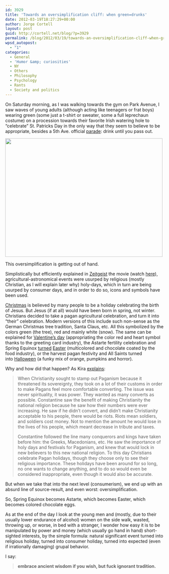 ```yaml
---
id: 3929
title: 'Towards an oversimplification cliff: when green=drunks'
date: 2012-03-19T18:27:29+00:00
author: Jorge Cortell
layout: post
guid: http://cortell.net/blog/?p=3929
permalink: /blog/2012/03/19/towards-an-oversimplification-cliff-when-greendrunks/
wpsd_autopost:
  - "1"
categories:
  - General
  - 'Humor &amp; curiosities'
  - NY
  - Others
  - Philosophy
  - Psychology
  - Rants
  - Society and politics
---
```

On Saturday morning, as I was walking towards the gym on Park Avenue, I saw waves of young adults (although acting like teenagers or frat boys) wearing green (some just a t-shirt or sweater, some a full leprechaun costume) on a procession towards their favorite Irish watering hole to &#8220;celebrate&#8221; St. Patricks Day in the only way that they seem to believe to be appropriate, besides a 5th Ave. official <a title="http://www.saintpatricksdayparade.com/nyc/newyorkcity.htm" href="http://www.saintpatricksdayparade.com/nyc/newyorkcity.htm" target="_blank">parade</a>: drink until you pass out.

<img class="aligncenter" title="St Patrick Watering Hole" src="https://lh6.googleusercontent.com/-duyovhEiDwY/T2dbdiiwFmI/AAAAAAAAA5U/cltx-tg6F_s/w500-h375-k/20120317_193600.jpg" alt="" width="500" height="375" />

This oversimplification is getting out of hand.

Simplistically but efficiently explained in <a title="http://www.zeitgeistmovie.com/" href="http://www.zeitgeistmovie.com/" target="_blank">Zeitgeist</a> the movie (watch <a title="http://vimeo.com/13726978" href="http://vimeo.com/13726978" target="_blank">here</a>), agricultural-astronomical events were usurped by religious (mostly Christian, as I will explain later why) holy-days, which in turn are being usurped by consumer days, and in order to do so, icons and symbols have been used.

<a title="http://atheism.about.com/od/christmasholidayseason/Christmas_Holiday_Season_Origins_Atheists_ChurchState_Separation.htm" href="http://atheism.about.com/od/christmasholidayseason/Christmas_Holiday_Season_Origins_Atheists_ChurchState_Separation.htm" target="_blank">Christmas</a> is believed by many people to be a holiday celebrating the birth of Jesus. But Jesus (if at all) would have been born in spring, not winter. Christians decided to take a pagan agricultural celebration, and turn it into &#8220;their&#8221; celebration. Modern versions of this include such non-sense as the German Christmas tree tradition, Santa Claus, etc. All this symbolized by the colors green (the tree), red and mainly white (snow). The same can be explained for <a title="http://atheism.about.com/od/springholidays/p/ValentinesDay.htm" href="http://atheism.about.com/od/springholidays/p/ValentinesDay.htm" target="_blank">Valentine&#8217;s day</a> (appropriating the color red and heart symbol thanks to the greeting card industry), the Astarte fertility celebration and Spring Equinox <a title="http://atheism.about.com/od/easterholidayseason/Days_of_Easter_Season_Easter_is_a_Season_of_Holy_Days.htm" href="http://atheism.about.com/od/easterholidayseason/Days_of_Easter_Season_Easter_is_a_Season_of_Holy_Days.htm" target="_blank">turned</a> <a title="http://atheism.about.com/od/easterholidayseason/p/EasterHoliday.htm" href="http://atheism.about.com/od/easterholidayseason/p/EasterHoliday.htm" target="_blank">Easter</a> (multicolored and chocolate coated by the food industry), or the harvest pagan festivity and All Saints turned into <a title="https://en.wikipedia.org/wiki/Halloween" href="https://en.wikipedia.org/wiki/Halloween" target="_blank">Halloween</a> (a funky mix of orange, pumpkins and horror).

Why and how did that happen? As Kira <a title="http://alternative-religions.yoexpert.com/controversy-and-misconception/what-are-the-true-christian-religious-holiday-orig-1833.html" href="http://alternative-religions.yoexpert.com/controversy-and-misconception/what-are-the-true-christian-religious-holiday-orig-1833.html" target="_blank">explains</a>:

> When Christianity sought to stamp out Paganism because it threatened its sovereignty, they took on a lot of their customs in order to make Pagans feel more comfortable converting. The issue was never spirituality, it was power. They wanted as many converts as possible. Constantine saw the benefit of making Christianity the national religion because he saw how their numbers were ever increasing. He saw if he didn&#8217;t convert, and didn&#8217;t make Christianity acceptable to his people, there would be riots. Riots mean soldiers, and soldiers cost money. Not to mention the amount he would lose in the lives of his people, which meant decrease in tribute and taxes. 
> 
> Constantine followed the line many conquerors and kings have taken before him: the Greeks, Macedonians, etc. He saw the importance of holy days and festivals for Paganism, and knew that would lock in new believers to this new national religion. To this day Christians celebrate Pagan holidays, though they choose only to see their religious importance. These holidays have been around for so long, no one wants to change anything, and to do so would even be considered inappropriate, even though it would also be accurate.

But when we take that into the next level (consumerism), we end up with an absurd line of source-result, and even worst: oversimplification.

So, Spring Equinox becomes Astarte, which becomes Easter, which becomes colored chocolate eggs.

As at the end of the day I look at the young men and (mostly, due to their usually lower endurance of alcohol) women on the side walk, wasted, throwing up, or worse, in bed with a stranger, I wonder how easy it is to be manipulated by power and money (which usually go hand in hand) short-sighted interests, by the simple formula: natural significant event turned into religious holiday, turned into consumer holiday, turned into expected (even if irrationally damaging) grupal behavior.

I say:

> **embrace ancient wisdom if you wish, but fuck ignorant tradition.**